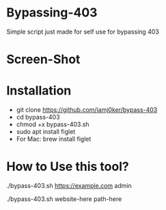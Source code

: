 # Bypassing-403
Simple script just made for self use for bypassing 403

# Screen-Shot


# Installation
* git clone https://github.com/iamj0ker/bypass-403
* cd bypass-403
* chmod +x bypass-403.sh
* sudo apt install figlet 
* For Mac: brew install figlet

# How to Use this tool?
./bypass-403.sh https://example.com admin

./bypass-403.sh website-here path-here

